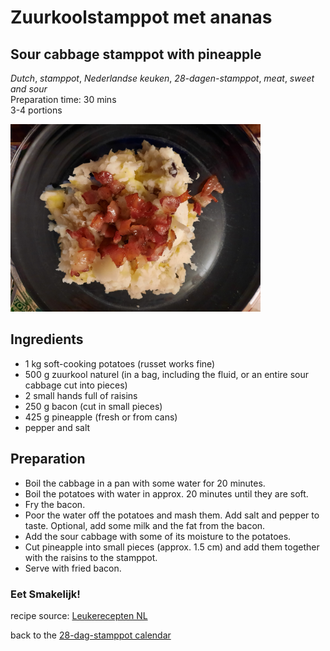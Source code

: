 #  Zuurkoolstamppot met ananas 
## Sour cabbage stamppot with pineapple 
_Dutch_, _stamppot_, _Nederlandse keuken_, _28-dagen-stamppot_, _meat_, _sweet and sour_  
Preparation time: 30 mins  
3-4 portions  

<img src="images/dag-03_ zuurkoolstamppot.JPG" width="400">  

## Ingredients
* 1 kg soft-cooking potatoes (russet works fine)
* 500 g zuurkool naturel (in a bag, including the fluid, or an entire sour cabbage cut into pieces)
* 2 small hands full of raisins 
* 250 g bacon (cut in small pieces) 
* 425 g pineapple (fresh or from cans) 
* pepper and salt 

## Preparation
* Boil the cabbage in a pan with some water for 20 minutes. 
* Boil the potatoes with water in approx. 20 minutes until they are soft. 
* Fry the bacon. 
* Poor the water off the potatoes and mash them. Add salt and pepper to taste. Optional, add some milk and the fat from the bacon. 
* Add the sour cabbage with some of its moisture to the potatoes. 
* Cut pineapple into small pieces (approx. 1.5 cm) and add them together with the raisins to the stamppot. 
* Serve with fried bacon. 

### Eet Smakelijk!

recipe source: [Leukerecepten NL](https://www.leukerecepten.nl/recepten/zuurkoolstamppot-met-ananas/)

back to the [28-dag-stamppot calendar](https://mlopatka.github.io/recipe-book/)
